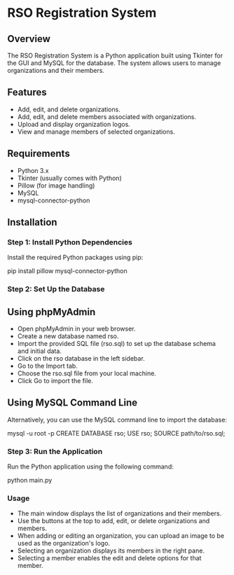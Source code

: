 # RSO Registration System

## Overview

The RSO Registration System is a Python application built using Tkinter for the GUI and MySQL for the database. The system allows users to manage organizations and their members.

## Features

- Add, edit, and delete organizations.
- Add, edit, and delete members associated with organizations.
- Upload and display organization logos.
- View and manage members of selected organizations.

## Requirements

- Python 3.x
- Tkinter (usually comes with Python)
- Pillow (for image handling)
- MySQL
- mysql-connector-python

## Installation

### Step 1: Install Python Dependencies
Install the required Python packages using pip:

pip install pillow mysql-connector-python

### Step 2: Set Up the Database

## Using phpMyAdmin
- Open phpMyAdmin in your web browser.
- Create a new database named rso.
- Import the provided SQL file (rso.sql) to set up the database schema and initial data.
- Click on the rso database in the left sidebar.
- Go to the Import tab.
- Choose the rso.sql file from your local machine.
- Click Go to import the file.

## Using MySQL Command Line
Alternatively, you can use the MySQL command line to import the database:

mysql -u root -p
CREATE DATABASE rso;
USE rso;
SOURCE path/to/rso.sql;

### Step 3: Run the Application
Run the Python application using the following command:

python main.py

### Usage
- The main window displays the list of organizations and their members.
- Use the buttons at the top to add, edit, or delete organizations and members.
- When adding or editing an organization, you can upload an image to be used as the organization's logo.
- Selecting an organization displays its members in the right pane.
- Selecting a member enables the edit and delete options for that member.